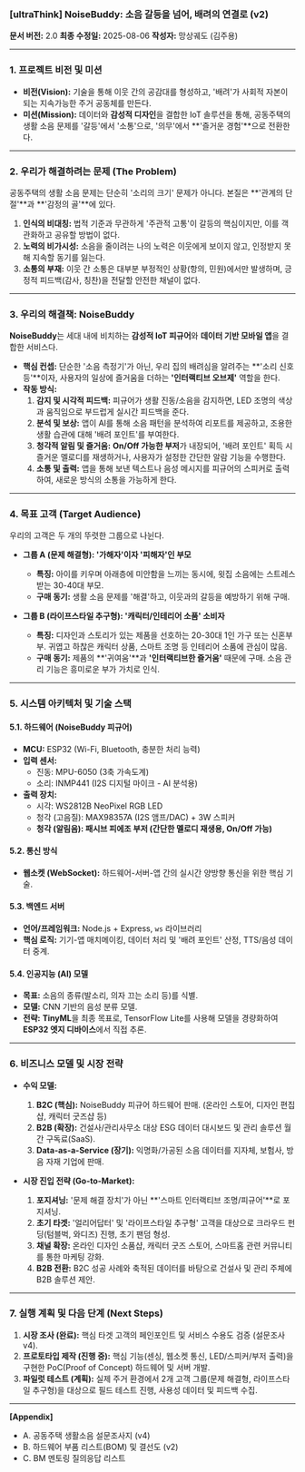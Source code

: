 ### **[ultraThink] NoiseBuddy: 소음 갈등을 넘어, 배려의 연결로 (v2)**

**문서 버전:** 2.0
**최종 수정일:** 2025-08-06
**작성자:** 망상궤도 (김주용)

---

### **1. 프로젝트 비전 및 미션**

*   **비전(Vision):** 기술을 통해 이웃 간의 공감대를 형성하고, '배려'가 사회적 자본이 되는 지속가능한 주거 공동체를 만든다.
*   **미션(Mission):** 데이터와 **감성적 디자인**을 결합한 IoT 솔루션을 통해, 공동주택의 생활 소음 문제를 '갈등'에서 '소통'으로, '의무'에서 **'즐거운 경험'**으로 전환한다.

---

### **2. 우리가 해결하려는 문제 (The Problem)**

공동주택의 생활 소음 문제는 단순히 '소리의 크기' 문제가 아니다. 본질은 **'관계의 단절'**과 **'감정의 골'**에 있다.

1.  **인식의 비대칭:** 법적 기준과 무관하게 '주관적 고통'이 갈등의 핵심이지만, 이를 객관화하고 공유할 방법이 없다.
2.  **노력의 비가시성:** 소음을 줄이려는 나의 노력은 이웃에게 보이지 않고, 인정받지 못해 지속할 동기를 잃는다.
3.  **소통의 부재:** 이웃 간 소통은 대부분 부정적인 상황(항의, 민원)에서만 발생하며, 긍정적 피드백(감사, 칭찬)을 전달할 안전한 채널이 없다.

---

### **3. 우리의 해결책: NoiseBuddy**

**NoiseBuddy**는 세대 내에 비치하는 **감성적 IoT 피규어**와 **데이터 기반 모바일 앱**을 결합한 서비스다.

*   **핵심 컨셉:** 단순한 '소음 측정기'가 아닌, 우리 집의 배려심을 알려주는 **'소리 신호등'**이자, 사용자의 일상에 즐거움을 더하는 **'인터랙티브 오브제'** 역할을 한다.
*   **작동 방식:**
    1.  **감지 및 시각적 피드백:** 피규어가 생활 진동/소음을 감지하면, LED 조명의 색상과 움직임으로 부드럽게 실시간 피드백을 준다.
    2.  **분석 및 보상:** 앱이 AI를 통해 소음 패턴을 분석하여 리포트를 제공하고, 조용한 생활 습관에 대해 '배려 포인트'를 부여한다.
    3.  **청각적 알림 및 즐거움:** **On/Off 가능한 부저**가 내장되어, '배려 포인트' 획득 시 즐거운 멜로디를 재생하거나, 사용자가 설정한 간단한 알람 기능을 수행한다.
    4.  **소통 및 출력:** 앱을 통해 보낸 텍스트나 음성 메시지를 피규어의 스피커로 출력하여, 새로운 방식의 소통을 가능하게 한다.

---

### **4. 목표 고객 (Target Audience)**

우리의 고객은 두 개의 뚜렷한 그룹으로 나뉜다.

*   **그룹 A (문제 해결형): '가해자'이자 '피해자'인 부모**
    *   **특징:** 아이를 키우며 아래층에 미안함을 느끼는 동시에, 윗집 소음에는 스트레스받는 30-40대 부모.
    *   **구매 동기:** 생활 소음 문제를 '해결'하고, 이웃과의 갈등을 예방하기 위해 구매.

*   **그룹 B (라이프스타일 추구형): '캐릭터/인테리어 소품' 소비자**
    *   **특징:** 디자인과 스토리가 있는 제품을 선호하는 20-30대 1인 가구 또는 신혼부부. 귀엽고 하찮은 캐릭터 상품, 스마트 조명 등 인테리어 소품에 관심이 많음.
    *   **구매 동기:** 제품의 **'귀여움'**과 **'인터랙티브한 즐거움'** 때문에 구매. 소음 관리 기능은 흥미로운 부가 가치로 인식.

---

### **5. 시스템 아키텍처 및 기술 스택**

#### **5.1. 하드웨어 (NoiseBuddy 피규어)**
*   **MCU:** ESP32 (Wi-Fi, Bluetooth, 충분한 처리 능력)
*   **입력 센서:**
    *   진동: MPU-6050 (3축 가속도계)
    *   소리: INMP441 (I2S 디지털 마이크 - AI 분석용)
*   **출력 장치:**
    *   시각: WS2812B NeoPixel RGB LED
    *   청각 (고음질): MAX98357A (I2S 앰프/DAC) + 3W 스피커
    *   **청각 (알림음): 패시브 피에조 부저 (간단한 멜로디 재생용, On/Off 가능)**

#### **5.2. 통신 방식**
*   **웹소켓 (WebSocket):** 하드웨어-서버-앱 간의 실시간 양방향 통신을 위한 핵심 기술.

#### **5.3. 백엔드 서버**
*   **언어/프레임워크:** Node.js + Express, `ws` 라이브러리
*   **핵심 로직:** 기기-앱 매치메이킹, 데이터 처리 및 '배려 포인트' 산정, TTS/음성 데이터 중계.

#### **5.4. 인공지능 (AI) 모델**
*   **목표:** 소음의 종류(발소리, 의자 끄는 소리 등)를 식별.
*   **모델:** CNN 기반의 음성 분류 모델.
*   **전략:** **TinyML**을 최종 목표로, TensorFlow Lite를 사용해 모델을 경량화하여 **ESP32 엣지 디바이스**에서 직접 추론.

---

### **6. 비즈니스 모델 및 시장 전략**

*   **수익 모델:**
    1.  **B2C (핵심):** NoiseBuddy 피규어 하드웨어 판매. (온라인 스토어, 디자인 편집샵, 캐릭터 굿즈샵 등)
    2.  **B2B (확장):** 건설사/관리사무소 대상 ESG 데이터 대시보드 및 관리 솔루션 월간 구독료(SaaS).
    3.  **Data-as-a-Service (장기):** 익명화/가공된 소음 데이터를 지자체, 보험사, 방음 자재 기업에 판매.

*   **시장 진입 전략 (Go-to-Market):**
    1.  **포지셔닝:** '문제 해결 장치'가 아닌 **'스마트 인터랙티브 조명/피규어'**로 포지셔닝.
    2.  **초기 타겟:** '얼리어답터' 및 '라이프스타일 추구형' 고객을 대상으로 크라우드 펀딩(텀블벅, 와디즈) 진행, 초기 팬덤 형성.
    3.  **채널 확장:** 온라인 디자인 소품샵, 캐릭터 굿즈 스토어, 스마트홈 관련 커뮤니티를 통한 마케팅 강화.
    4.  **B2B 전환:** B2C 성공 사례와 축적된 데이터를 바탕으로 건설사 및 관리 주체에 B2B 솔루션 제안.

---

### **7. 실행 계획 및 다음 단계 (Next Steps)**

1.  **시장 조사 (완료):** 핵심 타겟 고객의 페인포인트 및 서비스 수용도 검증 (설문조사 v4).
2.  **프로토타입 제작 (진행 중):** 핵심 기능(센싱, 웹소켓 통신, LED/스피커/부저 출력)을 구현한 PoC(Proof of Concept) 하드웨어 및 서버 개발.
3.  **파일럿 테스트 (계획):** 실제 주거 환경에서 2개 고객 그룹(문제 해결형, 라이프스타일 추구형)을 대상으로 필드 테스트 진행, 사용성 데이터 및 피드백 수집.

---
**[Appendix]**
*   A. 공동주택 생활소음 설문조사지 (v4)
*   B. 하드웨어 부품 리스트(BOM) 및 결선도 (v2)
*   C. BM 멘토링 질의응답 리스트